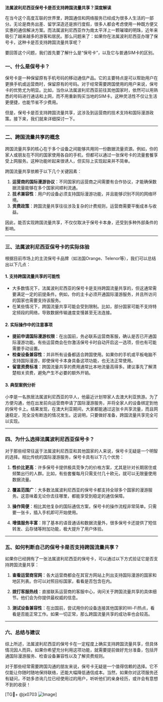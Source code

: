 **法属波利尼西亚保号卡是否支持跨国流量共享？深度解读**

在当今这个高度互联的世界里，跨国通信和网络服务已经成为很多人生活的一部分。无论是商务出差、留学深造还是旅行度假，很多人都会考虑使用一种既方便又实惠的通信解决方案。而法属波利尼西亚作为南太平洋上一颗璀璨的明珠，近年来吸引了越来越多的游客和居民。那么问题来了：如果你在法属波利尼西亚办理了保号卡，这种卡是否支持跨国流量共享呢？

要回答这个问题，我们首先要了解什么是“保号卡”，以及它与普通SIM卡的区别。

### 一、什么是保号卡？

保号卡是一种保留原有手机号码的移动通信产品。它的主要特点是可以帮助用户在更换手机或运营商时，保留原有的号码。对于经常需要跨国使用的用户来说，保号卡的优势尤为明显。比如，当你从法属波利尼西亚前往其他国家时，依然可以用熟悉的号码进行通话和上网，而不用重新购买当地的SIM卡。这种灵活性不仅让生活更便捷，也能节省不少费用。

但是，保号卡是否支持跨国流量共享，这涉及到运营商的技术支持和国际漫游政策。接下来，我们就来详细探讨一下。

---

### 二、跨国流量共享的概念

跨国流量共享的核心在于多个设备之间能够共用同一份数据流量资源。例如，你的家人或朋友在不同的国家使用各自的手机，但都可以通过一张保号卡的流量套餐享受上网服务。这种功能听起来很诱人，但实际上实现起来并不简单。

跨国流量共享依赖于以下几个关键因素：
1. **运营商的国际漫游协议**：不同国家的运营商之间需要有合作协议，才能确保数据流量能够在多个国家间顺利流通。
2. **技术兼容性**：用户的设备必须支持国际漫游功能，并且能够识别不同的网络环境。
3. **资费政策**：跨国流量共享往往涉及复杂的计费规则，运营商需要平衡成本与收益。

因此，能否实现跨国流量共享，不仅仅取决于保号卡本身，还受到多种外部条件的影响。

---

### 三、法属波利尼西亚保号卡的实际体验

根据目前市场上的主流保号卡品牌（如法国Orange、Telenor等），我们可以总结出以下几点：

#### 1. **支持跨国流量共享的可能性**
   - 大多数情况下，法属波利尼西亚的保号卡是支持跨国流量共享的，但这通常需要满足一定的前提条件。例如，你的主卡必须开通国际漫游服务，并且所访问的国家也需要支持该服务。
   - 在某些情况下，跨国流量共享可能会受到限制。比如，部分国家可能不支持特定频段的网络，导致数据传输速度变慢甚至无法连接。

#### 2. **实际操作中的注意事项**
   - **提前申请国际漫游权限**：在出国前，务必联系运营商客服，确认是否已开通国际漫游功能。有些运营商会在你激活保号卡时自动开启这一选项，但也有可能需要手动设置。
   - **检查设备兼容性**：并非所有设备都适合跨国使用。如果你的手机或平板电脑不支持国际漫游，即使保号卡本身具备这项功能，也无法正常使用。
   - **留意资费标准**：跨国流量共享的费用通常比本地流量高得多。建议事先了解清楚相关资费，避免产生不必要的额外开销。

#### 3. **典型案例分析**
   小李是一名旅居法属波利尼西亚的华人，他最近计划带家人去澳大利亚旅游。为了方便沟通，他在出发前向运营商申请了国际漫游服务，并将全家人的设备绑定到他的保号卡上。结果发现，在澳大利亚期间，大家都能通过这张卡共享流量，而且网速稳定，完全没有断连的情况发生。这说明，只要做好准备，跨国流量共享完全可以实现。

---

### 四、为什么选择法属波利尼西亚保号卡？

对于那些经常往返于法属波利尼西亚和其他国家的人来说，保号卡无疑是一个明智的选择。相比传统的国际漫游服务，保号卡具有以下几个优势：

1. **性价比更高**：许多保号卡提供极具竞争力的价格方案，尤其是针对长期居住或频繁出行的人群。比如，有些套餐每月只需支付几十欧元，就可以无限量使用数据流量。
   
2. **覆盖范围广**：大多数法属波利尼西亚的保号卡都支持全球多个国家的漫游服务。这意味着无论你去往哪里，都能享受到稳定的通信保障。

3. **操作简便**：相比其他复杂的国际通信方案，保号卡的操作流程非常简单。只需要一张卡，插入手机即可开始使用。

4. **增值服务丰富**：除了基本的语音通话和数据流量外，很多保号卡还提供了短信转发、云存储等附加功能，极大提升了用户体验。

---

### 五、如何判断自己的保号卡是否支持跨国流量共享？

如果你已经拥有了一张法属波利尼西亚的保号卡，可以通过以下方式验证它是否支持跨国流量共享：

1. **查看运营商官网**：各大运营商都会在其官方网站上列出支持国际漫游的国家和地区列表。你可以对照目标国家，看看是否包含在内。
   
2. **拨打客服热线**：直接联系运营商的客服中心，询问关于跨国流量共享的具体细节。他们会为你提供最权威的信息。

3. **测试设备兼容性**：在出国前，尝试用你的设备连接其他国家的Wi-Fi热点，看看是否能正常工作。如果一切正常，那么跨国流量共享的成功率也会较高。

---

### 六、总结与建议

综上所述，法属波利尼西亚的保号卡在一定程度上确实支持跨国流量共享，但具体情况因人而异。如果你希望充分利用这项功能，就需要提前做好充分准备，包括开通国际漫游服务、检查设备兼容性以及了解资费规则。

对于那些经常需要跨国沟通的朋友来说，保号卡无疑是一个值得信赖的选择。它不仅能让你随时随地保持联络，还能大幅降低通信成本。当然，如果你对这项服务还有疑问，不妨多咨询几位已经使用过的用户，听听他们的亲身经历，或许会有意想不到的收获！

[TG💪+ @jx0703 ![Image](https://github.com/user-attachments/assets/dbca1d08-cadb-493c-b0ec-ad6f7a83f270)]